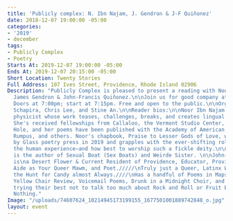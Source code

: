 ```yaml
---
title: 'Publicly complex: N. Ibn Najam, J. Gendron & J-F Quiñonez'
date: 2018-12-07 19:00:00 -05:00
categories:
- '2019'
- december
tags:
- Publicly Complex
- Poetry
Starts At: 2019-12-07 19:00:00 -05:00
Ends At: 2019-12-07 20:15:00 -05:00
Short Location: Twenty Stories
Full Address: 107 Ives Street, Providence, Rhode Island 02906
Description: "Publicly Complex is pleased to present a reading with Noor Ibn Najam,
  James Gendron & John-Francis Quiñonez.\n\nJoin us for good company at Twenty Stories.
  Doors at 7:00pm; start at 7:15pm. Free and open to the public.\n\nOrganizers: Kate
  Schapira, Chris Lee, and Stine An.\n\nReader bios:\n\nNoor Ibn Najam is a poet and
  physicist whose work teases, challenges, breaks, and creates lingual rules and structures.
  She's received fellowships from Callaloo, the Vermont Studio Center, and the Watering
  Hole, and her poems have been published with the Academy of American Poets, the
  Rumpus, and others. Noor's chapbook, Praise to Lesser Gods of Love, was published
  by Glass poetry press in 2019 and grapples with the ever-shifting role of love in
  the human experience—and how best to worship such a fickle deity.\n\nJames Gendron
  is the author of Sexual Boat (Sex Boats) and Weirde Sister. \n\nJohn-Francis Quiñonez
  is\na Desert Flower & Current Resident of Providence, Educator, Provider of Accessible
  Aide as Your Queer Mawm, and Poet./////\nTruly just a Queer, Latinx Wild Thing on
  the Hunt for Candy almost Always.////\nHas a handful of Poems in Maps for Teeth,
  Yellow Chair Review, Voicemail Poems, Drunk in a Midnight Choir, and Slamfind///\nIs
  trying their best not to talk too much about Rock and Roll or Fruit Bats, but Promises
  Nothing."
Image: "/uploads/74607624_10214945173199155_1677501001889742848_o.jpg"
layout: event
---
```


